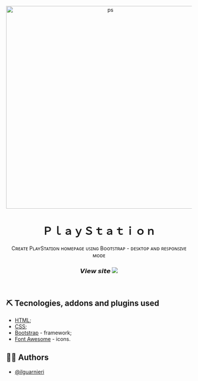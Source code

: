 <p align="center">
 <img src="screenshots/PlayStation.png" alt="ps" width="550px">
</p>

<h1 align="center" title="Unicode Formatter">ＰｌａｙＳｔａｔｉｏｎ</h1>

<p align="center">
Cʀᴇᴀᴛᴇ PʟᴀʏSᴛᴀᴛɪᴏɴ ʜᴏᴍᴇᴩᴀɢᴇ ᴜꜱɪɴɢ Bᴏᴏᴛꜱᴛʀᴀᴩ - ᴅᴇꜱᴋᴛᴏᴩ ᴀɴᴅ ʀᴇꜱᴩᴏɴꜱɪᴠᴇ ᴍᴏᴅᴇ
</p>

<h3 align="center">
𝙑𝙞𝙚𝙬 𝙨𝙞𝙩𝙚
<span><a href="https://ilguarnieri.github.io/htmlcss-playstation/" target="_blank">
<img src="https://img.shields.io/badge/-CLICK%20HERE-brightgreen">
</a></span>
</h3>
<br>

## ⛏️ Tecnologies, addons and plugins used
- [HTML](https://html.com);
- [CSS](https://www.w3.org/TR/CSS/);
- [Bootstrap](https://getbootstrap.com "Bootstrap's Homepage") - framework;
- [Font Awesome](https://fontawesome.com "Font Awesome's Homepage") - icons.


## 👨‍💻 Authors
- [@ilguarnieri](https://github.com/ilguarnieri)
